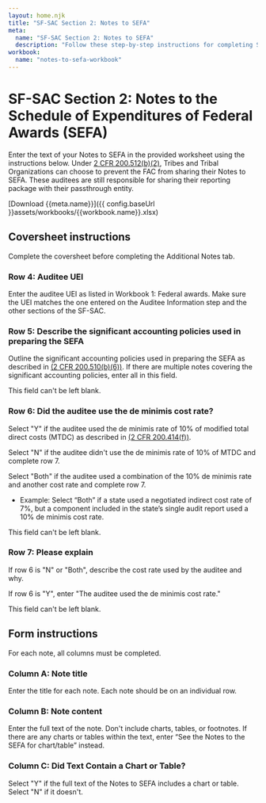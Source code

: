 ```yaml
---
layout: home.njk
title: "SF-SAC Section 2: Notes to SEFA"
meta:
  name: "SF-SAC Section 2: Notes to SEFA"
  description: "Follow these step-by-step instructions for completing SF-SAC Section 2: Notes to SEFA."
workbook:
  name: "notes-to-sefa-workbook"
---
```


# SF-SAC Section 2: Notes to the Schedule of Expenditures of Federal Awards (SEFA)

Enter the text of your Notes to SEFA in the provided worksheet using the instructions below. Under [2 CFR 200.512(b)(2)](https://www.ecfr.gov/current/title-2/part-200/section-200.512#p-200.512(b)(2)), Tribes and Tribal Organizations can choose to prevent the FAC from sharing their Notes to SEFA. These auditees are still responsible for sharing their reporting package with their passthrough entity.

[Download {{meta.name}}]({{ config.baseUrl }}assets/workbooks/{{workbook.name}}.xlsx)

## Coversheet instructions

Complete the coversheet before completing the Additional Notes tab.

### Row 4: Auditee UEI

Enter the auditee UEI as listed in Workbook 1: Federal awards.  Make sure the UEI matches the one entered on the Auditee Information step and the other sections of the SF-SAC.

### Row 5: Describe the significant accounting policies used in preparing the SEFA

Outline the significant accounting policies used in preparing the SEFA as described in [(2 CFR 200.510(b)(6))](https://www.ecfr.gov/current/title-2/part-200/section-200.510#p-200.510(b)(6)). If there are multiple notes covering the significant accounting policies, enter all in this field.

This field can't be left blank.

### Row 6: Did the auditee use the de minimis cost rate?

Select "Y" if the auditee used the de minimis rate of 10% of modified total direct costs (MTDC) as described in [(2 CFR 200.414(f))](https://www.ecfr.gov/current/title-2/part-200/section-200.414#p-200.414(f)).

Select "N" if the auditee didn't use the de minimis rate of 10% of MTDC and complete row 7.

Select "Both" if the auditee used a combination of the 10% de minimis rate and another cost rate and complete row 7.
- Example: Select “Both” if a state used a negotiated indirect cost rate of 7%, but a component included in the state’s single audit report used a 10% de minimis cost rate.

This field can't be left blank.

### Row 7: Please explain

If row 6 is "N" or "Both", describe the cost rate used by the auditee and why.

If row 6 is "Y", enter "The auditee used the de minimis cost rate."

This field can't be left blank.

## Form instructions

For each note, all columns must be completed.

### Column A: Note title

Enter the title for each note. Each note should be on an individual row.

### Column B: Note content

Enter the full text of the note. Don't include charts, tables, or footnotes. If there are any charts or tables within the text, enter “See the Notes to the SEFA for chart/table” instead.

### Column C: Did Text Contain a Chart or Table?

Select "Y" if the full text of the Notes to SEFA includes a chart or table. Select "N" if it doesn't.